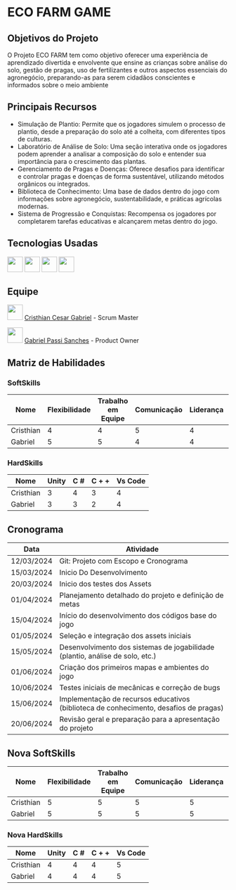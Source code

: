 # ECO FARM GAME

## Objetivos do Projeto

O Projeto ECO FARM tem como objetivo oferecer uma experiência de aprendizado divertida e envolvente que ensine as crianças sobre análise do solo, gestão de pragas, uso de fertilizantes e outros aspectos essenciais do agronegócio, preparando-as para serem cidadãos conscientes e informados sobre o meio ambiente

## Principais Recursos

- Simulação de Plantio: Permite que os jogadores simulem o processo de plantio, desde a preparação do solo até a colheita, com diferentes tipos de culturas.
- Laboratório de Análise de Solo: Uma seção interativa onde os jogadores podem aprender a analisar a composição do solo e entender sua importância para o crescimento das plantas.
- Gerenciamento de Pragas e Doenças: Oferece desafios para identificar e controlar pragas e doenças de forma sustentável, utilizando métodos orgânicos ou integrados.
- Biblioteca de Conhecimento: Uma base de dados dentro do jogo com informações sobre agronegócio, sustentabilidade, e práticas agrícolas modernas.
- Sistema de Progressão e Conquistas: Recompensa os jogadores por completarem tarefas educativas e alcançarem metas dentro do jogo.

## Tecnologias Usadas
<div>
  <img src="https://logos-world.net/wp-content/uploads/2023/01/Unity-Logo.png" height="35px">
  <img src="https://upload.wikimedia.org/wikipedia/commons/4/4f/Csharp_Logo.png" height="35px">
  <img src="https://encrypted-tbn0.gstatic.com/images?q=tbn:ANd9GcTE_sx24z8ZoHaJRps-FSfdRsRYkG03r-1lqDVVPL1HDw&s" height="35px">
  <img src="https://upload.wikimedia.org/wikipedia/commons/thumb/1/18/ISO_C%2B%2B_Logo.svg/1822px-ISO_C%2B%2B_Logo.svg.png" height="35px">
</div>


## Equipe

<img src="https://avatars.githubusercontent.com/u/102824980?v=4" height="35px"> [Cristhian Cesar Gabriel](https://github.com/AlekiBr) - Scrum Master

<img src="https://avatars.githubusercontent.com/u/101526076?v=4" height="35px"> [Gabriel Passi Sanches](https://github.com/passisanches) - Product Owner


## Matriz de Habilidades

### SoftSkills

| Nome      | Flexibilidade | Trabalho em Equipe | Comunicação | Liderança | Autonomia | Relacionamento Interpessoal | Motivação |
|-----------|---------------|--------------------|-------------|-----------|-----------|----------------------------|-----------|
| Cristhian | 4             | 4                  | 5           | 4         | 4         | 5                          | 5         |
| Gabriel   | 5             | 5                  | 4           | 4         | 4         | 5                          | 5         |

### HardSkills

| Nome      | Unity | C #     | C + +   | Vs Code   |
|-----------|-------|---------|---------|-----------|
| Cristhian | 3     | 4       | 3       | 4         |
| Gabriel   | 3     | 3       | 2       | 4         | 

## Cronograma

| Data       | Atividade                                                                              |
|------------|----------------------------------------------------------------------------------------|
| 12/03/2024 | Git: Projeto com Escopo e Cronograma                                                   |  
| 15/03/2024 | Inicio Do Desenvolvimento                                                              |
| 20/03/2024 | Inicio dos testes dos Assets                                                           |
| 01/04/2024 | Planejamento detalhado do projeto e definição de metas                                 |
| 15/04/2024 | Início do desenvolvimento dos códigos base do jogo                                     |
| 01/05/2024 | Seleção e integração dos assets iniciais                                               |
| 15/05/2024 | Desenvolvimento dos sistemas de jogabilidade (plantio, análise de solo, etc.)          |
| 01/06/2024 | Criação dos primeiros mapas e ambientes do jogo                                        |
| 10/06/2024 | Testes iniciais de mecânicas e correção de bugs                                        |
| 15/06/2024 |  Implementação de recursos educativos (biblioteca de conhecimento, desafios de pragas) |
| 20/06/2024 |  Revisão geral e preparação para a apresentação do projeto                             |





## Nova SoftSkills

| Nome      | Flexibilidade | Trabalho em Equipe | Comunicação | Liderança | Autonomia | Relacionamento Interpessoal | Motivação |
|-----------|---------------|--------------------|-------------|-----------|-----------|-----------------------------|-----------|
| Cristhian | 5             | 5                  | 5           | 5         | 5         | 5                           | 5         |
| Gabriel   | 5             | 5                  | 5           | 5         | 5         | 5                           | 5         |

### Nova HardSkills

| Nome      | Unity | C #     | C + +   | Vs Code   |
|-----------|-------|---------|---------|-----------|
| Cristhian | 4     | 4       | 4       | 5         | 
| Gabriel   | 4     | 4       | 4       | 5         | 
